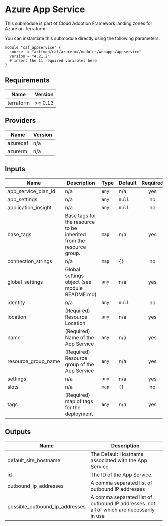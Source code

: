# Azure App Service
This submodule is part of Cloud Adoption Framework landing zones for Azure on Terraform.

You can instantiate this submodule directly using the following parameters:

```
module "caf_appservice" {
  source  = "aztfmod/caf/azurerm//modules/webapps/appservice"
  version = "4.21.2"
  # insert the 11 required variables here
}
```

<!-- BEGINNING OF PRE-COMMIT-TERRAFORM DOCS HOOK -->
## Requirements

| Name | Version |
|------|---------|
| terraform | >= 0.13 |

## Providers

| Name | Version |
|------|---------|
| azurecaf | n/a |
| azurerm | n/a |

## Inputs

| Name | Description | Type | Default | Required |
|------|-------------|------|---------|:--------:|
| app\_service\_plan\_id | n/a | `any` | n/a | yes |
| app\_settings | n/a | `any` | `null` | no |
| application\_insight | n/a | `any` | `null` | no |
| base\_tags | Base tags for the resource to be inherited from the resource group. | `map` | n/a | yes |
| connection\_strings | n/a | `map` | `{}` | no |
| global\_settings | Global settings object (see module README.md) | `any` | n/a | yes |
| identity | n/a | `any` | `null` | no |
| location | (Required) Resource Location | `any` | n/a | yes |
| name | (Required) Name of the App Service | `any` | n/a | yes |
| resource\_group\_name | (Required) Resource group of the App Service | `any` | n/a | yes |
| settings | n/a | `any` | n/a | yes |
| slots | n/a | `map` | `{}` | no |
| tags | (Required) map of tags for the deployment | `any` | n/a | yes |

## Outputs

| Name | Description |
|------|-------------|
| default\_site\_hostname | The Default Hostname associated with the App Service |
| id | The ID of the App Service. |
| outbound\_ip\_addresses | A comma separated list of outbound IP addresses |
| possible\_outbound\_ip\_addresses | A comma separated list of outbound IP addresses. not all of which are necessarily in use |

<!-- END OF PRE-COMMIT-TERRAFORM DOCS HOOK -->